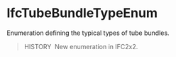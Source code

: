 IfcTubeBundleTypeEnum
=====================

Enumeration defining the typical types of tube bundles.

> HISTORY&nbsp; New enumeration in IFC2x2.
